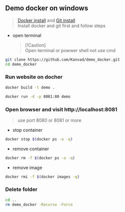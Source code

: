 ## Demo docker on windows

> [Docker install](https://docs.docker.com/desktop/setup/install/windows-install/) and [Git install](https://git-scm.com/downloads)<br>
> Install docker and git first and follow steps

-   open terminal
    > [!Caution]<br>
    > Open terminal or powwer shell not use cmd

```bash
git clone https://github.com/Kanvad/demo_docker.git
cd demo_docker
```

### Run website on docher

```bash
docker build -t demo .
```

```bash
docker run -d -p 8081:80 demo
```

### Open browser and visit http://localhost:8081<br>

> use port 8080 or 8081 or more

-   stop container

```bash
docker stop $(docker ps -a -q)
```

-   remove container

```bash
docker rm -f $(docker ps -a -q)
```

-   remove image

```bash
docker rmi -f $(docker images -q)
```

### Delete folder

```bash
cd ..
rm demo_docker -Recurse -Force
```
